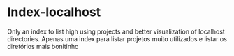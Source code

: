# Index-localhost

Only an index to list high using projects and better visualization of localhost directories.
Apenas uma index para listar projetos muito utilizados e listar os diretórios mais bonitinho
